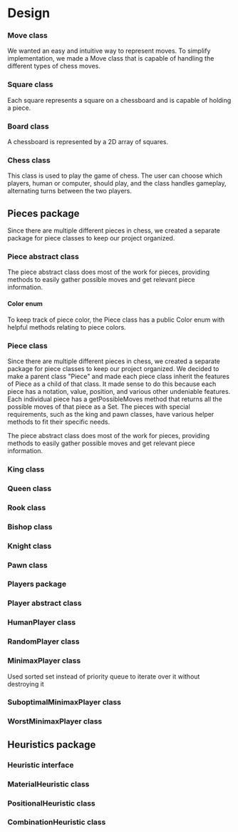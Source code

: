 # Design

### Move class

We wanted an easy and intuitive way to represent moves. To simplify implementation, we made a Move class that is capable of handling the different types of chess moves.

### Square class

Each square represents a square on a chessboard and is capable of holding a piece.

### Board class

A chessboard is represented by a 2D array of squares.

### Chess class

This class is used to play the game of chess. The user can choose which players, human or computer, should play, and the class handles gameplay, alternating turns between the two players.

## Pieces package

Since there are multiple different pieces in chess, we created a separate package for piece classes to keep our project organized.

### Piece abstract class

The piece abstract class does most of the work for pieces, providing methods to easily gather possible moves and get relevant piece information.

#### Color enum

To keep track of piece color, the Piece class has a public Color enum with helpful methods relating to piece colors.

### Piece class

Since there are multiple different pieces in chess, we created a separate package for piece classes to keep our project organized. We decided to make a parent class "Piece" and made each piece class inherit the features of Piece as a child of that class. It made sense to do this because each piece has a notation, value, position, and various other undeniable features. Each individual piece has a getPossibleMoves method that returns all the possible moves of that piece as a Set<Move>. The pieces with special requirements, such as the king and pawn classes, have various helper methods to fit their specific needs.

The piece abstract class does most of the work for pieces, providing methods to easily gather possible moves and get relevant piece information.
### King class

### Queen class

### Rook class

### Bishop class

### Knight class

### Pawn class


### Players package

### Player abstract class

### HumanPlayer class

### RandomPlayer class

### MinimaxPlayer class

Used sorted set instead of priority queue to iterate over it without destroying it

### SuboptimalMinimaxPlayer class

### WorstMinimaxPlayer class

## Heuristics package

### Heuristic interface

### MaterialHeuristic class

### PositionalHeuristic class

### CombinationHeuristic class
